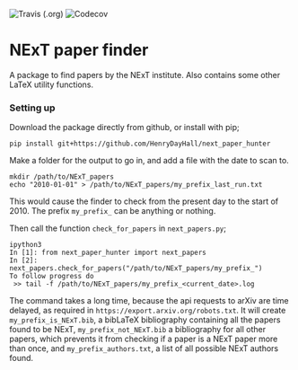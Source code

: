 ![Travis (.org)](https://img.shields.io/travis/HenryDayHall/next_paper_hunter)
![Codecov](https://img.shields.io/codecov/c/gh/HenryDayHall/next_paper_hunter)
# NExT paper finder

A package to find papers by the NExT institute.
Also contains some other LaTeX utility functions.

### Setting up
Download the package directly from github, 
or install with pip;
```
pip install git+https://github.com/HenryDayHall/next_paper_hunter
```

Make a folder for the output to go in, and add a file with the date to scan to.
```
mkdir /path/to/NExT_papers
echo "2010-01-01" > /path/to/NExT_papers/my_prefix_last_run.txt
```
This would cause the finder to check from the present day to the start of 2010.
The prefix `my_prefix_` can be anything or nothing.

Then call the function `check_for_papers` in `next_papers.py`;
```
ipython3
In [1]: from next_paper_hunter import next_papers
In [2]: next_papers.check_for_papers("/path/to/NExT_papers/my_prefix_")
To follow progress do
 >> tail -f /path/to/NExT_papers/my_prefix_<current_date>.log
```

The command takes a long time, because the api requests to arXiv are time delayed,
as required in `https://export.arxiv.org/robots.txt`.
It will create `my_prefix_is_NExT.bib`, a bibLaTeX bibliography containing all the papers
found to be NExT, `my_prefix_not_NExT.bib` a bibliography for all other papers,
which prevents it from checking if a paper is a NExT paper more than once,
and `my_prefix_authors.txt`, a list of all possible NExT authors found.

